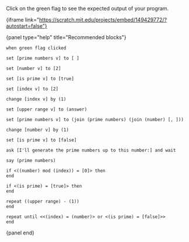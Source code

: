 Click on the green flag to see the expected output of your program.

{iframe link="https://scratch.mit.edu/projects/embed/149429772/?autostart=false"}

{panel type="help" title="Recommended blocks"}

```scratch:split:random
when green flag clicked
```

```scratch:split:random
set [prime numbers v] to [ ]

set [number v] to [2]

set [is prime v] to [true]

set [index v] to [2]

change [index v] by (1)

set [upper range v] to (answer)

set [prime numbers v] to (join (prime numbers) (join (number) [, ]))

change [number v] by (1)

set [is prime v] to [false]
```

```scratch:split:random
ask [I'll generate the prime numbers up to this number:] and wait
```

```scratch:split:random
say (prime numbers)
```

```scratch:split:random
if <((number) mod (index)) = [0]> then
end

if <(is prime) = [true]> then
end

repeat ((upper range) - (1))
end

repeat until <<(index) = (number)> or <(is prime) = [false]>>
end
```

{panel end}
